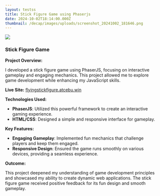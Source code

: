 ```yaml
---
layout: testss
title: Stick Figure Game using Phaserjs
date: 2024-10-02T18:14:00.000Z
thumbnail: /decap/images/uploads/screenshot_20241002_181646.png
---
```

![](/decap/images/uploads/screenshot_20241002_181306.png)

### Stick Figure Game

**Project Overview:**

I developed a stick figure game using PhaserJS, focusing on interactive gameplay and engaging mechanics. This project allowed me to explore game development while enhancing my JavaScript skills.

**Live Site:** [flyingstickfigure.atcebu.win](https://flyingstickfigure.atcebu.win/)

**Technologies Used:**

* **PhaserJS**: Utilized this powerful framework to create an interactive gaming experience.
* **HTML/CSS**: Designed a simple and responsive interface for gameplay.

**Key Features:**

* **Engaging Gameplay**: Implemented fun mechanics that challenge players and keep them engaged.
* **Responsive Design**: Ensured the game runs smoothly on various devices, providing a seamless experience.

**Outcome:**

This project deepened my understanding of game development principles and showcased my ability to create dynamic web applications. The stick figure game received positive feedback for its fun design and smooth gameplay.
